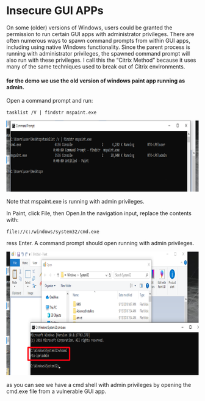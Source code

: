 # Insecure GUI APPs

On some \(older\) versions of Windows, users could be granted the permission to run certain GUI apps with administrator privileges. There are often numerous ways to spawn command prompts from within GUI apps, including using native Windows functionality. Since the parent process is running with administrator privileges, the spawned command prompt will also run with these privileges. I call this the “Citrix Method” because it uses many of the same techniques used to break out of Citrix environments.

#### for the demo we use the old version of windows paint app running as admin.

Open a command prompt and run:

```text
tasklist /V | findstr mspaint.exe
```

![](../../../../.gitbook/assets/image%20%28164%29.png)

Note that mspaint.exe is running with admin privileges.

In Paint, click File, then Open.In the navigation input, replace the contents with:

```text
file://c:/windows/system32/cmd.exe
```

ress Enter. A command prompt should open running with admin privileges.

![](../../../../.gitbook/assets/image%20%28166%29.png)

as you can see we have a cmd shell with admin privileges by opening the cmd.exe file from a vulnerable GUI app.



